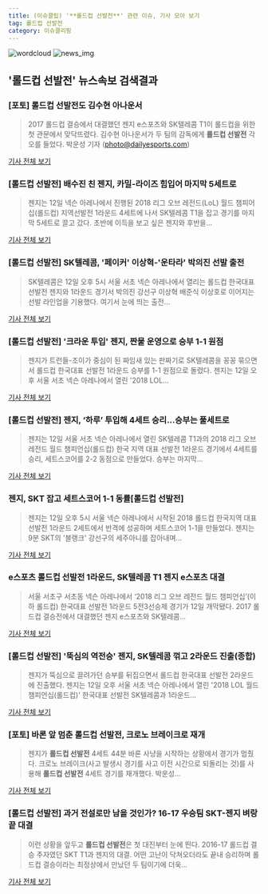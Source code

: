 ```yaml
---
title: (이슈클립) '**롤드컵 선발전**' 관련 이슈, 기사 모아 보기
tag: 롤드컵 선발전
category: 이슈클리핑
---
```

![wordcloud](https://s3.ap-northeast-2.amazonaws.com/lyrics101-wordcloud/2018-09-12-1536757565.png)
![news_img](https://user-images.githubusercontent.com/42597476/44507050-1206f400-a6e4-11e8-8d98-7ffbfebb353f.png)
## **'**롤드컵 선발전**'** 뉴스속보 검색결과
### [포토] **롤드컵 선발전**도 김수현 아나운서

>2017 롤드컵 결승에서 대결했던 젠지 e스포츠와 SK텔레콤 T1이 롤드컵을 위한 첫 관문에서 맞닥뜨렸다. 김수현 아나운서가 두 팀의 감독에게 **롤드컵 선발전** 각오를 들었다. 박운성 기자 (photo@dailyesports.com)

<a href="http://www.dailyesports.com/view.php?ud=20180912172209696374bcc1e038_27" target="_blank">기사 전체 보기</a>

### [**롤드컵 선발전**] 배수진 친 젠지, 카밀-라이즈 힘입어 마지막 5세트로

>젠지는 12일 넥슨 아레나에서 진행된 2018 리그 오브 레전드(LoL) 월드 챔피어십(롤드컵) 지역선발전 1라운드 4세트에 나서 SK텔레콤 T1을 잡고 경기를 마지막 5세트로 끌고 갔다. 초반에 이득을 보고 싶은 젠지와 후반을...

<a href="http://www.fomos.kr/redirect/news_view?news_cate_id=3&entry_id=63775" target="_blank">기사 전체 보기</a>

### [**롤드컵 선발전**] SK텔레콤, '페이커' 이상혁-'운타라' 박의진 선발 출전

>SK텔레콤은 12일 오후 5시 서울 서초 넥슨 아레나에서 열리는 롤드컵 한국대표선발전 젠지와 1라운드 경기서 박의진 강선구 이상혁 배준식 이상호로 이어지는 선발 라인업을 기용했다.   여기서 눈에 띄는 출전...

<a href="http://www.osen.co.kr/article/G1110987769" target="_blank">기사 전체 보기</a>

### [**롤드컵 선발전**] '크라운 투입' 젠지, 짠물 운영으로 승부 1-1 원점

>젠지가 트런들-조이가 중심이 된 짜임새 있는 판짜기로 SK텔레콤을 꽁꽁 묶으면서 롤드컵 한국대표 선발전 1라운드 승부를 1-1 원점으로 돌렸다.   젠지는 12일 오후 서울 서초 넥슨 아레나에서 열린 '2018 LOL...

<a href="http://www.osen.co.kr/article/G1110987905" target="_blank">기사 전체 보기</a>

### [**롤드컵 선발전**] 젠지, ‘하루’ 투입해 4세트 승리…승부는 풀세트로

>젠지는 12일 서울 서초 넥슨 아레나에서 열린 SK텔레콤 T1과의 2018 리그 오브 레전드 월드 챔피언십(롤드컵) 한국 지역 대표 선발전 1라운드 경기에서 4세트를 승리, 세트스코어를 2-2 동점으로 만들었다. 승부는 마지막...

<a href="http://www.kukinews.com/news/article.html?no=585179" target="_blank">기사 전체 보기</a>

### 젠지, SKT 잡고 세트스코어 1-1 동률[**롤드컵 선발전**]

>젠지는 12일 오후 5시 서울 넥슨 아레나에서 시작된 2018 롤드컵 한국지역 대표 선발전 1라운드 2세트에서 반격에 성공하며 세트스코어 1-1을 만들었다. 젠지는 9분 SKT의 '블랭크' 강선구의 세주아니를 잡아내며...

<a href="http://stoo.asiae.co.kr/news/naver_view.htm?idxno=2018091218461344553" target="_blank">기사 전체 보기</a>

### e스포츠 **롤드컵 선발전** 1라운드, SK텔레콤 T1 젠지 e스포츠 대결

>서울 서초구 서초동 넥슨 아레나에서 ‘2018 리그 오브 레전드 월드 챔피언십’(이하 롤드컵) 한국대표 선발전 1라운드 5전3선승제 경기가 12일 개막됐다. 2017 롤드컵 결승전에서 대결했던 젠지 e스포츠와 SK텔레콤...

<a href="http://sports.khan.co.kr/news/sk_index.html?art_id=201809121736003&sec_id=560201&pt=nv" target="_blank">기사 전체 보기</a>

### [**롤드컵 선발전**] '뚝심의 역전승' 젠지, SK텔레콤 꺾고 2라운드 진출(종합)

>젠지가 뚝심으로 끌려가던 승부를 뒤집으면서 롤드컵 한국대표 선발전 2라운드에 진출했다.   젠지는 12일 오후 서울 서초 넥슨 아레나에서 열린 '2018 LOL 월드챔피언십(롤드컵)' 한국대표 선발전 SK텔레콤과 1라운드...

<a href="http://www.osen.co.kr/article/G1110988103" target="_blank">기사 전체 보기</a>

### [포토] 바론 앞 멈춘 **롤드컵 선발전**, 크로노 브레이크로 재개

>젠지가 **롤드컵 선발전** 4세트 44분 바론 사냥을 시작하는 상황에서 경기가 멈췄다. 크로노 브레이크(사고 발생시 경기를 사고 이전 시간으로 되돌리는 것)를 사용해 **롤드컵 선발전** 4세트 경기를 재개했다. 박운성...

<a href="http://www.dailyesports.com/view.php?ud=20180912210913964074bcc1e038_27" target="_blank">기사 전체 보기</a>

### [**롤드컵 선발전**] 과거 전설로만 남을 것인가? 16-17 우승팀 SKT-젠지 벼랑끝 대결

>이런 상황을 앞두고 **롤드컵 선발전**은 첫 대진부터 눈에 띈다. 2016-17 롤드컵 결승 주자였던 SKT T1과 젠지의 대결. 어떤 고난이 닥쳐오더라도 끝내 승리하며 롤드컵 결승이라는 최정상에서 만났던 두 팀이기에 더욱...

<a href="http://www.inven.co.kr/webzine/news/?news=206976&iskin=esports" target="_blank">기사 전체 보기</a>


